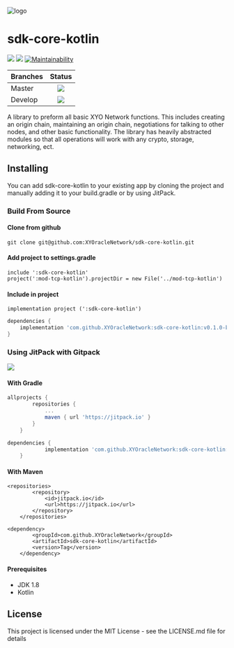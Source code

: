 [logo]: https://www.xy.company/img/home/logo_xy.png

![logo]

# sdk-core-kotlin

[![](https://jitpack.io/v/XYOracleNetwork/sdk-core-kotlin.svg)](https://jitpack.io/#XYOracleNetwork/sdk-core-kotlin) [![](https://img.shields.io/gitter/room/XYOracleNetwork/Stardust.svg)](https://gitter.im/XYOracleNetwork/Dev) [![Maintainability](https://api.codeclimate.com/v1/badges/af641257b27ecea22a9f/maintainability)](https://codeclimate.com/github/XYOracleNetwork/sdk-core-kotlin/maintainability)

| Branches        | Status           |
| ------------- |:-------------:|
| Master      | [![](https://circleci.com/gh/XYOracleNetwork/sdk-core-kotlin.svg?style=shield)](https://circleci.com/gh/XYOracleNetwork/sdk-core-kotlin) |
| Develop      | [![](https://circleci.com/gh/XYOracleNetwork/sdk-core-kotlin/tree/develop.svg?style=shield)](https://circleci.com/gh/XYOracleNetwork/sdk-core-kotlin/tree/develop)      |

A library to preform all basic XYO Network functions.
This includes creating an origin chain, maintaining an origin chain, negotiations for talking to other nodes, and other basic functionality.
The library has heavily abstracted modules so that all operations will work with any crypto, storage, networking, ect.

## Installing
You can add sdk-core-kotlin to your existing app by cloning the project and manually adding it to your build.gradle or by using JitPack.

### Build From Source

#### Clone from github
```
git clone git@github.com:XYOracleNetwork/sdk-core-kotlin.git
```

#### Add project to settings.gradle
```
include ':sdk-core-kotlin'
project(':mod-tcp-kotlin').projectDir = new File('../mod-tcp-kotlin')
```

#### Include in project
```
implementation project (':sdk-core-kotlin')
```

```gradle
dependencies {
    implementation 'com.github.XYOracleNetwork:sdk-core-kotlin:v0.1.0-beta'
}
```

### Using JitPack with Gitpack
[![](https://jitpack.io/v/XYOracleNetwork/sdk-core-kotlin.svg)](https://jitpack.io/#XYOracleNetwork/sdk-core-kotlin)

#### With Gradle
```gradle
allprojects {
		repositories {
			...
			maven { url 'https://jitpack.io' }
		}
	}
```

```gradle
dependencies {
	        implementation 'com.github.XYOracleNetwork:sdk-core-kotlin:Tag'
	}
```

#### With Maven
```maven
<repositories>
		<repository>
		    <id>jitpack.io</id>
		    <url>https://jitpack.io</url>
		</repository>
	</repositories>
```

```maven
<dependency>
	    <groupId>com.github.XYOracleNetwork</groupId>
	    <artifactId>sdk-core-kotlin</artifactId>
	    <version>Tag</version>
	</dependency>
```

#### Prerequisites
* JDK 1.8
* Kotlin

## License
This project is licensed under the MIT License - see the LICENSE.md file for details

